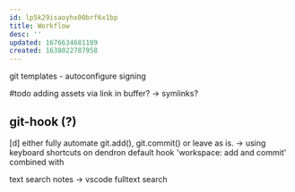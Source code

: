 ```yaml
---
id: lp5k29isaoyhx00brf6x1bp
title: Workflow
desc: ''
updated: 1676634681189
created: 1638022787958
---
```

git templates - autoconfigure signing

#todo
adding assets via link in buffer? -> symlinks?

## git-hook (?)
[d] either fully automate git.add(), git.commit() or leave as is.
-> using keyboard shortcuts on dendron default hook 'workspace: add and commit'
combined with

text search notes -> vscode fulltext search